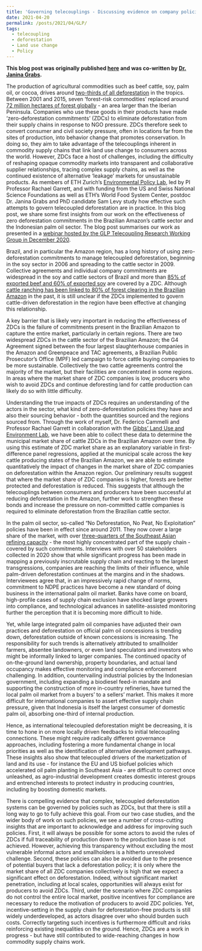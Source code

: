 ```yaml
---
title: 'Governing telecouplings - Discussing evidence on company policies for reducing commodity-driven forest loss'
date: 2021-04-20
permalink: /posts/2021/04/GLP/
tags:
  - telecoupling
  - deforestation
  - Land use change
  - Policy
---
```


**This blog post was originally published [here](https://glp.earth/news-events/blog/governing-telecouplings-discussing-evidence-company-policies-reducing-commodity-0) and was co-written by [Dr. Janina Grabs](https://janinagrabs.com/cv/).**

The production of agricultural commodities such as beef cattle, soy, palm oil, or cocoa, drives around [two-thirds of all deforestation](https://iopscience.iop.org/article/10.1088/1748-9326/ab0d41) in the tropics. Between 2001 and 2015, seven ‘forest-risk commodities’ replaced around [72 million hectares of forest globally](https://files.wri.org/s3fs-public/estimating-role-seven-commodities-agriculture-deforestation.pdf?U_I9ydQ17cByOKKf2ohGGJ_aZWe3HVxw) - an area larger than the Iberian Peninsula. Companies who use these goods in their products have made ‘zero-deforestation commitments’ (ZDCs) to eliminate deforestation from their supply chains in response to NGO pressure. ZDCs therefore seek to convert consumer and civil society pressure, often in locations far from the sites of production, into behavior change that promotes conservation. In doing so, they aim to take advantage of the telecouplings inherent in commodity supply chains that link land use change to consumers across the world. However, ZDCs face a host of challenges, including the difficulty of reshaping opaque commodity markets into transparent and collaborative supplier relationships, tracing complex supply chains, as well as the continued existence of alternative ‘leakage’ markets for unsustainable products. As members of ETH Zurich’s [Environmental Policy Lab](http://epl.ethz.ch/), led by PI Professor Rachael Garrett, and with funding from the US and Swiss National Science Foundations as well as ETH’s World Food System Center, postdoc Dr. Janina Grabs and PhD candidate Sam Levy study how effective such attempts to govern telecoupled deforestation are in practice. In this blog post, we share some first insights from our work on the effectiveness of zero deforestation commitments in the Brazilian Amazon’s cattle sector and the Indonesian palm oil sector. The blog post summarises our work as presented in a [webinar hosted by the GLP Telecoupling Research Working Group in December 2020](https://glp.earth/news-events/news/fourth-glp-telecoupling-webinar-governing-telecoupling-recording-and-materials-now).

Brazil, and in particular the Amazon region, has a long history of using zero-deforestation commitments to manage telecoupled deforestation, beginning in the soy sector in 2006 and spreading to the cattle sector in 2009. Collective agreements and individual company commitments are widespread in the soy and cattle sectors of Brazil and more than [85% of exported beef and 60% of exported soy](https://climatefocus.com/sites/default/files/20180626%20WP1%20Report.pdf) are covered by a ZDC. Although [cattle ranching has been linked to 80% of forest clearing in the Brazilian Amazon](https://globalforestatlas.yale.edu/amazon/land-use/cattle-ranching) in the past, it is still unclear if the ZDCs implemented to govern cattle-driven deforestation in the region have been effective at changing this relationship.

A key barrier that is likely very important in reducing the effectiveness of ZDCs is the failure of commitments present in the Brazilian Amazon to capture the entire market, particularly in certain regions. There are two widespread ZDCs in the cattle sector of the Brazilian Amazon; the G4 Agreement signed between the four largest slaughterhouse companies in the Amazon and Greenpeace and TAC agreements, a Brazilian Public Prosecutor’s Office (MPF) led campaign to force cattle buying companies to be more sustainable. Collectively the two cattle agreements control the majority of the market, but their facilities are concentrated in some regions. In areas where the market share of ZDC companies is low, producers who wish to avoid ZDCs and continue deforesting land for cattle production can likely do so with little difficulty.

Understanding the true impacts of ZDCs requires an understanding of the actors in the sector, what kind of zero-deforestation policies they have and also their sourcing behavior - both the quantities sourced and the regions sourced from. Through the work of myself, Dr. Federico Cammelli and Professor Rachael Garrett in collaboration with the [Gibbs’ Land Use and Environment Lab](http://www.gibbs-lab.com/), we have been able to collect these data to determine the municipal market share of cattle ZDCs in the Brazilian Amazon over time. By using this estimate of ZDC market share as an explanatory variable in first-difference panel regressions, applied at the municipal scale across the key cattle producing states of the Brazilian Amazon, we are able to estimate quantitatively the impact of changes in the market share of ZDC companies on deforestation within the Amazon region. Our preliminary results suggest that where the market share of ZDC companies is higher, forests are better protected and deforestation is reduced. This suggests that although the telecouplings between consumers and producers have been successful at reducing deforestation in the Amazon, further work to strengthen these bonds and increase the pressure on non-committed cattle companies is required to eliminate deforestation from the Brazilian cattle sector.

In the palm oil sector, so-called “No Deforestation, No Peat, No Exploitation” policies have been in effect since around 2011. They now cover a large share of the market, with over [three-quarters of the Southeast Asian refining capacity](https://chainreactionresearch.com/report/ndpe-policies-cover-83-of-palm-oil-refineries-implementation-at-75/) - the most highly concentrated part of the supply chain - covered by such commitments. Interviews with over 50 stakeholders collected in 2020 show that while significant progress has been made in mapping a previously inscrutable supply chain and reacting to the largest transgressions, companies are reaching the limits of their influence, while palm-driven deforestation continues at the margins and in the shadows. Interviewees agree that, in an impressively rapid change of norms, commitment to NDPE practices have become a new standard of doing business in the international palm oil market. Banks have come on board, high-profile cases of supply chain exclusion have shocked large growers into compliance, and technological advances in satellite-assisted monitoring further the perception that it is becoming more difficult to hide.

Yet, while large integrated palm oil companies have adjusted their own practices and deforestation on official palm oil concessions is trending down, deforestation outside of known concessions is increasing. The responsibility for such trends is alternatively attributed to smallholder farmers, absentee landowners, or even land speculators and investors who might be informally linked to larger companies. The continued opacity of on-the-ground land ownership, property boundaries, and actual land occupancy makes effective monitoring and compliance enforcement challenging. In addition, countervailing industrial policies by the Indonesian government, including expanding a biodiesel feed-in mandate and supporting the construction of more in-country refineries, have turned the local palm oil market from a buyers’ to a sellers’ market. This makes it more difficult for international companies to assert effective supply chain pressure, given that Indonesia is itself the largest consumer of domestic palm oil, absorbing one-third of internal production. 

Hence, as international telecoupled deforestation might be decreasing, it is time to hone in on more locally driven feedbacks to initial telecoupling connections. These might require radically different governance approaches, including fostering a more fundamental change in local priorities as well as the identification of alternative development pathways. These insights also show that telecoupled drivers of the marketization of land and its use - for instance the EU and US biofuel policies which accelerated oil palm planting in Southeast Asia - are difficult to correct once unleashed, as agro-industrial development creates domestic interest groups and entrenched interests to protect industry in producing countries, including by boosting domestic markets. 

There is compelling evidence that complex, telecoupled deforestation systems can be governed by policies such as ZDCs, but that there is still a long way to go to fully achieve this goal. From our two case studies, and the wider body of work on such policies, we see a number of cross-cutting insights that are important to acknowledge and address for improving such policies. First, it will always be possible for some actors to avoid the rules of ZDCs if full traceability of production down to the production base is not achieved. However, achieving this transparency without excluding the most vulnerable informal actors and smallholders is a hitherto unresolved challenge. Second, these policies can also be avoided due to the presence of potential buyers that lack a deforestation policy; it is only where the market share of all ZDC companies collectively is high that we expect a significant effect on deforestation. Indeed, without significant market penetration, including at local scales, opportunities will always exist for producers to avoid ZDCs. Third, under the scenario where ZDC companies do not control the entire local market, positive incentives for compliance are necessary to reduce the motivation of producers to avoid ZDC policies. Yet, incentive-setting in the supply chain for deforestation-free products is still widely underdeveloped, as actors disagree over who should burden such costs. Correctly targeting such incentives is furthermore difficult and risks reinforcing existing inequalities on the ground. Hence, ZDCs are a work in progress - but have still contributed to wide-reaching changes in how commodity supply chains work.
